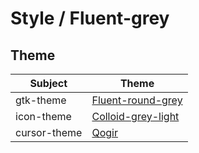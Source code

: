 

# Style / Fluent-grey


## Theme

| Subject | Theme |
| --- | --- |
| gtk-theme | [Fluent-round-grey](https://github.com/vinceliuice/Fluent-gtk-theme) |
| icon-theme | [Colloid-grey-light](https://github.com/vinceliuice/Colloid-icon-theme) |
| cursor-theme | [Qogir](https://github.com/vinceliuice/Qogir-icon-theme/tree/master/src/cursors) |
